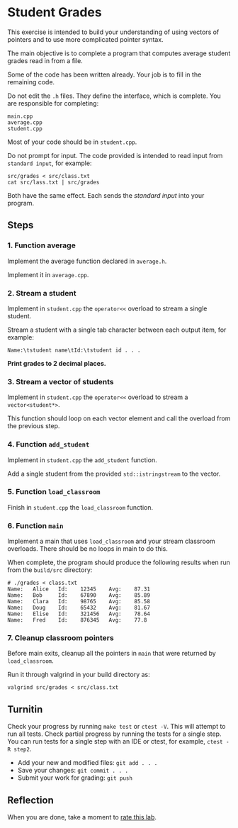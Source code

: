 # Student Grades
This exercise is intended to build your understanding of
using vectors of pointers and
to use more complicated pointer syntax.

The main objective is to complete a program that
computes average student grades read in from a file.

Some of the code has been written already.
Your job is to fill in the remaining code.

Do not edit the `.h` files.
They define the interface, which is complete.
You are responsible for completing:

```
main.cpp
average.cpp
student.cpp
```

Most of your code should be in `student.cpp`.

Do not prompt for input.
The code provided is intended to read input from
`standard input`, for example:

```
src/grades < src/class.txt
cat src/lass.txt | src/grades
```

Both have the same effect.
Each sends the *standard input* into your program.

## Steps

### 1. Function average
Implement the average function declared in `average.h`.

Implement it in `average.cpp`.

### 2. Stream a student
Implement in `student.cpp` the `operator<<` overload
to stream a single student.

Stream a student with a single tab character between each output item,
for example:

```
Name:\tstudent name\tId:\tstudent id . . .
```

**Print grades to 2 decimal places.**

### 3. Stream a vector of students
Implement in `student.cpp` the `operator<<` overload
to stream a `vector<student*>`.

This function should loop on each vector element and
call the overload from the previous step.

### 4. Function `add_student`
Implement in `student.cpp` the `add_student` function.

Add a single student from the provided `std::istringstream` to the vector.

### 5. Function `load_classroom`
Finish in `student.cpp` the `load_classroom` function.

### 6. Function `main`
Implement a main that uses `load_classroom` and 
your stream classroom overloads.
There should be no loops in main to do this.

When complete, the program should produce the following results
when run from the `build/src` directory:

```
# ./grades < class.txt
Name:   Alice   Id:    12345    Avg:    87.31
Name:   Bob     Id:    67890    Avg:    85.89
Name:   Clara   Id:    98765    Avg:    85.58
Name:   Doug    Id:    65432    Avg:    81.67
Name:   Elise   Id:    321456   Avg:    78.64
Name:   Fred    Id:    876345   Avg:    77.8
```

### 7. Cleanup classroom pointers
Before main exits, 
cleanup all the pointers in `main` that were returned by
`load_classroom`.

Run it through valgrind in your build directory as:

```
valgrind src/grades < src/class.txt
```


## Turnitin
Check your progress by running `make test` or `ctest -V`.
This will attempt to run all tests.
Check partial progress by running the tests for a single step.
You can run tests for a single step with an IDE or ctest,
for example, `ctest -R step2`.

- Add your new and modified files: `git add . . . `
- Save your changes: `git commit . . . `
- Submit your work for grading: `git push`

## Reflection
When you are done, take a moment to 
[rate this lab](https://forms.gle/fEXfFVbVCF1LtETYA).
